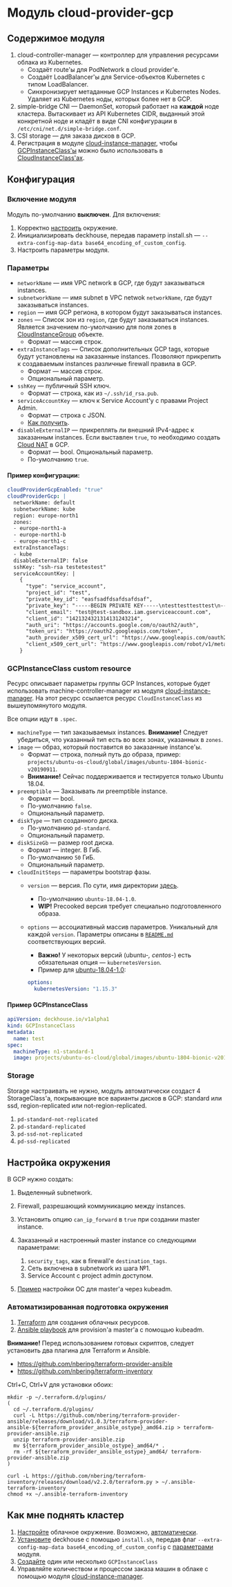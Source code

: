 # Модуль cloud-provider-gcp

## Содержимое модуля

1. cloud-controller-manager — контроллер для управления ресурсами облака из Kubernetes.
    * Создаёт route'ы для PodNetwork в cloud provider'е.
    * Создаёт LoadBalancer'ы для Service-объектов Kubernetes с типом LoadBalancer.
    * Синхронизирует метаданные GCP Instances и Kubernetes Nodes. Удаляет из Kubernetes ноды, которых более нет в GCP.
2. simple-bridge CNI — DaemonSet, который работает на **каждой** ноде кластера. Вытаскивает из API Kubernetes CIDR, выданный этой конкретной ноде и кладёт в виде CNI конфигурации в `/etc/cni/net.d/simple-bridge.conf`.
3. CSI storage — для заказа дисков в GCP.
4. Регистрация в модуле [cloud-instance-manager](modules/040-cloud-instance-manager), чтобы [GCPInstanceClass'ы](#GCPInstanceClass) можно было использовать в [CloudInstanceClass'ах](modules/040-cloud-instance-manager/README.md#cloudinstancegroup-custom-resource).

## Конфигурация

### Включение модуля

Модуль по-умолчанию **выключен**. Для включения:

1. Корректно [настроить](#настройка-окружения) окружение.
2. Инициализировать deckhouse, передав параметр install.sh — `--extra-config-map-data base64_encoding_of_custom_config`.
3. Настроить параметры модуля.

### Параметры

* `networkName` — имя VPC network в GCP, где будут заказываться instances.
* `subnetworkName` — имя subnet в VPC netwok `networkName`, где будут заказываться instances.
* `region` — имя GCP региона, в котором будут заказываться instances.
* `zones` — Список зон из `region`, где будут заказываться instances. Является значением по-умолчанию для поля zones в [CloudInstanceGroup](modules/040-cloud-instance-manager/README.md#CloudInstanceGroup-custom-resource) объекте.
    * Формат — массив строк.
* `extraInstanceTags` — Список дополнительных GCP tags, которые будут установлены на заказанные instances. Позволяют прикрепить к создаваемым instances различные firewall правила в GCP.
    * Формат — массив строк.
    * Опциональный параметр.
* `sshKey` — публичный SSH ключ.
    * Формат — строка, как из `~/.ssh/id_rsa.pub`.
* `serviceAccountKey` — ключ к Service Account'у с правами Project Admin.
    * Формат — строка c JSON.
    * [Как получить](https://cloud.google.com/iam/docs/creating-managing-service-account-keys#creating_service_account_keys).
* `disableExternalIP` — прикреплять ли внешний IPv4-адрес к заказанным instances. Если выставлен `true`, то необходимо создать [Cloud NAT](https://cloud.google.com/nat/docs/overview) в GCP.
    * Формат — bool. Опциональный параметр.
    * По-умолчанию `true`.

#### Пример конфигурации:

```yaml
cloudProviderGcpEnabled: "true"
cloudProviderGcp: |
  networkName: default
  subnetworkName: kube
  region: europe-north1
  zones:
  - europe-north1-a
  - europe-north1-b
  - europe-north1-c
  extraInstanceTags:
  - kube
  disableExternalIP: false
  sshKey: "ssh-rsa testetestest"
  serviceAccountKey: |
    {
      "type": "service_account",
      "project_id": "test",
      "private_key_id": "easfsadfdsafdsafdsaf",
      "private_key": "-----BEGIN PRIVATE KEY-----\ntesttesttesttest\n-----END PRIVATE KEY-----\n",
      "client_email": "test@test-sandbox.iam.gserviceaccount.com",
      "client_id": "1421324321314131243214",
      "auth_uri": "https://accounts.google.com/o/oauth2/auth",
      "token_uri": "https://oauth2.googleapis.com/token",
      "auth_provider_x509_cert_url": "https://www.googleapis.com/oauth2/v1/certs",
      "client_x509_cert_url": "https://www.googleapis.com/robot/v1/metadata/x509/test%test-sandbox.iam.gserviceaccount.com"
    }
```

### GCPInstanceClass custom resource

Ресурс описывает параметры группы GCP Instances, которые будет использовать machine-controller-manager из модуля [cloud-instance-manager](modules/040-cloud-instance-manager). На этот ресурс ссылается ресурс `CloudInstanceClass` из вышеупомянутого модуля.

Все опции идут в `.spec`.

* `machineType` — тип заказываемых instances. **Внимание!** Следует убедиться, что указанный тип есть во всех зонах, указанных в `zones`.
* `image` — образ, который поставится во заказанные instance'ы.
    * Формат — строка, полный путь до образа, пример: `projects/ubuntu-os-cloud/global/images/ubuntu-1804-bionic-v20190911`.
    * **Внимание!** Сейчас поддерживается и тестируется только Ubuntu 18.04.
* `preemptible` — Заказывать ли preemptible instance.
    * Формат — bool.
    * По-умолчанию `false`.
    * Опциональный параметр.
* `diskType` — тип созданного диска.
    * По-умолчанию `pd-standard`.
    * Опциональный параметр.
* `diskSizeGb` — размер root диска.
    * Формат — integer. В ГиБ.
    * По-умолчанию `50` ГиБ.
    * Опциональный параметр.
* `cloudInitSteps` — параметры bootstrap фазы.
    * `version` — версия. По сути, имя директории [здесь](modules/040-cloud-instance-manager/cloud-init-steps).
        * По-умолчанию `ubuntu-18.04-1.0`.
        * **WIP!** Precooked версия требует специально подготовленного образа.
    * `options` — ассоциативный массив параметров. Уникальный для каждой `version`. Параметры описаны в [`README.md`](modules/040-cloud-instance-manager/cloud-init-steps) соответствующих версий.
        * **Важно!** У некоторых версий (ubuntu-*, centos-*) есть обязательная опция — `kubernetesVersion`.
        * Пример для [ubuntu-18.04-1.0](modules/040-cloud-instance-manager/cloud-init-steps/ubuntu-18.04-1.0):

        ```yaml
        options:
          kubernetesVersion: "1.15.3"
        ```

#### Пример GCPInstanceClass

```yaml
apiVersion: deckhouse.io/v1alpha1
kind: GCPInstanceClass
metadata:
  name: test
spec:
  machineType: n1-standard-1
  image: projects/ubuntu-os-cloud/global/images/ubuntu-1804-bionic-v20190911
```

### Storage

Storage настраивать не нужно, модуль автоматически создаст 4 StorageClass'а, покрывающие все варианты дисков в GCP: standard или ssd, region-replicated или not-region-replicated.

1. `pd-standard-not-replicated`
2. `pd-standard-replicated`
3. `pd-ssd-not-replicated`
4. `pd-ssd-replicated`

## Настройка окружения

В GCP нужно создать:

1. Выделенный subnetwork.
2. Firewall, разрешающий коммуникацию между instances.
3. Установить опцию `can_ip_forward` в `true` при создании master instance.
4. Заказанный и настроенный master instance со следующими параметрами:

    1. `security_tags`, как в firewall'е `destination_tags`.
    2. Сеть включена в subnetwork из шага №1.
    3. Service Account с project admin доступом.

5. [Пример](install-kubernetes/gcp/ansible/master.yaml) настройки ОС для master'а через kubeadm.

### Автоматизированная подготовка окружения

1. [Terraform](install-kubernetes/gcp/tf) для создания облачных ресурсов.
2. [Ansible playbook](install-kubernetes/gcp/ansible) для provision'а master'а с помощью kubeadm.

**Внимание!** Перед использованием готовых скриптов, следует установить два плагина для Terraform и Ansible.

* https://github.com/nbering/terraform-provider-ansible
* https://github.com/nbering/terraform-inventory

Ctrl+C, Ctrl+V для установки обоих:

```shell
mkdir -p ~/.terraform.d/plugins/
(
  cd ~/.terraform.d/plugins/
  curl -L https://github.com/nbering/terraform-provider-ansible/releases/download/v1.0.3/terraform-provider-ansible-${terraform_provider_ansible_ostype}_amd64.zip > terraform-provider-ansible.zip
  unzip terraform-provider-ansible.zip
  mv ${terraform_provider_ansible_ostype}_amd64/* .
  rm -rf ${terraform_provider_ansible_ostype}_amd64/ terraform-provider-ansible.zip
)

curl -L https://github.com/nbering/terraform-inventory/releases/download/v2.2.0/terraform.py > ~/.ansible-terraform-inventory
chmod +x ~/.ansible-terraform-inventory
```

## Как мне поднять кластер

1. [Настройте](#настройка-окружения) облачное окружение. Возможно, [автоматически](#автоматизированная-подготовка-окружения).
2. [Установите](#включение-модуля) deckhouse с помощью `install.sh`, передав флаг `--extra-config-map-data base64_encoding_of_custom_config` с [параметрами](#параметры) модуля.
3. [Создайте](#GCPInstanceClass-custom-resource) один или несколько `GCPInstanceClass`
4. Управляйте количеством и процессом заказа машин в облаке с помощью модуля [cloud-instance-manager](modules/040-cloud-instance-manager).
